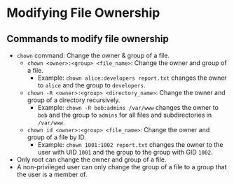 # Modifying File Ownership

## Commands to modify file ownership

- `chown` command: Change the owner & group of a file.
  - `chown <owner>:<group> <file_name>`: Change the owner and group of a file.
    - Example: `chown alice:developers report.txt` changes the owner to `alice` and the group to `developers`.
  - `chown -R <owner>:<group> <directory_name>`: Change the owner and group of a directory recursively.
    - Example: `chown -R bob:admins /var/www` changes the owner to `bob` and the group to `admins` for all files and subdirectories in `/var/www`.
  - `chown id <owner>:<group> <file_name>`: Change the owner and group of a file by ID.
    - Example: `chown 1001:1002 report.txt` changes the owner to the user with UID `1001` and the group to the group with GID `1002`.
- Only root can change the owner and group of a file.
- A non-privileged user can only change the group of a file to a group that the user is a member of.
